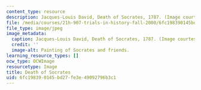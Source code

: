 ```yaml
---
content_type: resource
description: Jacques-Louis David, Death of Socrates, 1787. (Image courtesy of WebMuseum.)
file: /media/courses/21h-907-trials-in-history-fall-2000/6fc198390145bd27fe3e49092796b3c1_21h-907f00.jpg
file_type: image/jpeg
image_metadata:
  caption: Jacques-Louis David, Death of Socrates, 1787. (Image courtesy of[WebMuseum](http://www.ibiblio.org/wm/).)
  credit: ''
  image-alt: Painting of Socrates and friends.
learning_resource_types: []
ocw_type: OCWImage
resourcetype: Image
title: Death of Socrates
uid: 6fc19839-0145-bd27-fe3e-49092796b3c1
---
```

